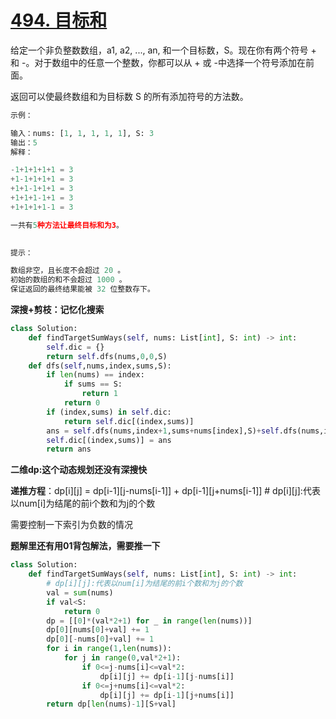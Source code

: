 # [494. 目标和](https://leetcode-cn.com/problems/target-sum/)

给定一个非负整数数组，a1, a2, ..., an, 和一个目标数，S。现在你有两个符号 + 和 -。对于数组中的任意一个整数，你都可以从 + 或 -中选择一个符号添加在前面。

返回可以使最终数组和为目标数 S 的所有添加符号的方法数。

 ```python
示例：

输入：nums: [1, 1, 1, 1, 1], S: 3
输出：5
解释：

-1+1+1+1+1 = 3
+1-1+1+1+1 = 3
+1+1-1+1+1 = 3
+1+1+1-1+1 = 3
+1+1+1+1-1 = 3

一共有5种方法让最终目标和为3。
 

提示：

数组非空，且长度不会超过 20 。
初始的数组的和不会超过 1000 。
保证返回的最终结果能被 32 位整数存下。
 ```

**深搜+剪枝：记忆化搜索**

```python
class Solution:
    def findTargetSumWays(self, nums: List[int], S: int) -> int:
        self.dic = {}
        return self.dfs(nums,0,0,S)
    def dfs(self,nums,index,sums,S):
        if len(nums) == index:
            if sums == S:
                return 1
            return 0
        if (index,sums) in self.dic:
            return self.dic[(index,sums)]
        ans = self.dfs(nums,index+1,sums+nums[index],S)+self.dfs(nums,index+1,sums-nums[index],S)
        self.dic[(index,sums)] = ans
        return ans
```

**二维dp:这个动态规划还没有深搜快**

**递推方程**：dp\[i][j] =  dp\[i-1][j-nums[i-1]] + dp\[i-1][j+nums[i-1]] # dp\[i][j]:代表以num[i]为结尾的前i个数和为j的个数

需要控制一下索引为负数的情况

**题解里还有用01背包解法，需要推一下**



```python
class Solution:
    def findTargetSumWays(self, nums: List[int], S: int) -> int:
        # dp[i][j]:代表以num[i]为结尾的前i个数和为j的个数
        val = sum(nums)
        if val<S:
            return 0
        dp = [[0]*(val*2+1) for _ in range(len(nums))]
        dp[0][nums[0]+val] += 1
        dp[0][-nums[0]+val] += 1
        for i in range(1,len(nums)):
            for j in range(0,val*2+1):
                if 0<=j-nums[i]<=val*2:
                    dp[i][j] += dp[i-1][j-nums[i]] 
                if 0<=j+nums[i]<=val*2:    
                    dp[i][j] += dp[i-1][j+nums[i]] 
        return dp[len(nums)-1][S+val]
```

